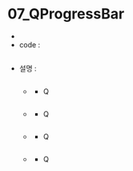 # 07_QProgressBar

- 
- code : 

```python

```

- 설명 : 

  - ```python
    
    ```

    - Q

  

  - ```python
    
    ```

    - Q

  

  - ```python
    
    ```

    - Q

  

  - ```python
    
    ```

    - Q